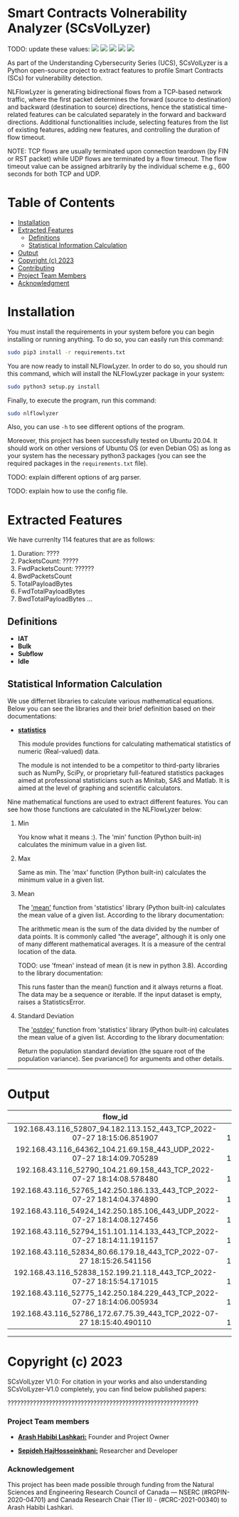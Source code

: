 # Smart Contracts Volnerability Analyzer (SCsVolLyzer)



TODO: update these values:
![](https://img.shields.io/github/stars/pandao/editor.md.svg) ![](https://img.shields.io/github/forks/pandao/editor.md.svg) ![](https://img.shields.io/github/tag/pandao/editor.md.svg) ![](https://img.shields.io/github/release/pandao/editor.md.svg) ![](https://img.shields.io/github/issues/pandao/editor.md.svg)

As part of the Understanding Cybersecurity Series (UCS), SCsVolLyzer is a Python open-source project to extract features to profile Smart Contracts (SCs) for vulnerability detection.   

NLFlowLyzer is generating bidirectional flows from a TCP-based network traffic, where the first packet determines the forward (source to destination) and backward (destination to source) directions, hence the statistical time-related features can be calculated separately in the forward and backward directions. Additional functionalities include, selecting features from the list of existing features, adding new features, and controlling the duration of flow timeout.

NOTE: TCP flows are usually terminated upon connection teardown (by FIN or RST packet) while UDP flows are terminated by a flow timeout. The flow timeout value can be assigned arbitrarily by the individual scheme e.g., 600 seconds for both TCP and UDP.


# Table of Contents

- [Installation](#installation)
- [Extracted Features](#extracted-features)
  * [Definitions](#definitions)
  * [Statistical Information Calculation](#statistical-information-calculation)
- [Output](#output)
- [Copyright (c) 2023](#copyright-c-2023)
- [Contributing](#contributing)
- [Project Team Members](#project-team-members)
- [Acknowledgment](#acknowledgment)

# Installation

You must install the requirements in your system before you can begin installing or running anything. To do so, you can easily run this command:

```bash
sudo pip3 install -r requirements.txt
```

You are now ready to install NLFlowLyzer. In order to do so, you should run this command, which will install the NLFlowLyzer package in your system:

```bash
sudo python3 setup.py install
```

Finally, to execute the program, run this command:

```bash
sudo nlflowlyzer
```
Also, you can use `-h` to see different options of the program.

Moreover, this project has been successfully tested on Ubuntu 20.04. It should work on other versions of Ubuntu OS (or even Debian OS) as long as your system has the necessary python3 packages (you can see the required packages in the `requirements.txt` file).

TODO: explain different options of arg parser.

TODO: explain how to use the config file.


# Extracted Features
                
We have currenlty 114 features that are as follows:

1. Duration: ????
1. PacketsCount: ?????
1. FwdPacketsCount: ??????
1. BwdPacketsCount
1. TotalPayloadBytes
1. FwdTotalPayloadBytes
1. BwdTotalPayloadBytes
...



## Definitions

+ **IAT**
+ **Bulk**
+ **Subflow**
+ **Idle**

## Statistical Information Calculation

We use differnet libraries to calculate various mathematical equations. Below you can see the libraries and their brief definition based on their documentations:

+ [**statistics**](https://docs.python.org/3/library/statistics.html)

     This module provides functions for calculating mathematical statistics of numeric (Real-valued) data.

     The module is not intended to be a competitor to third-party libraries such as NumPy, SciPy, or proprietary full-featured statistics packages aimed at professional statisticians such as Minitab, SAS and Matlab. It is aimed at the level of graphing and scientific calculators.


Nine mathematical functions are used to extract different features. You can see how those functions are calculated in the NLFlowLyzer below:

1. Min

      You know what it means :). The 'min' function (Python built-in) calculates the minimum value in a given list.

1. Max

      Same as min. The 'max' function (Python built-in) calculates the minimum value in a given list.

1. Mean

      The ['mean'](https://docs.python.org/3/library/statistics.html#statistics.mean) function from 'statistics' library (Python built-in) calculates the mean value of a given list. According to the library documentation:
        
      The arithmetic mean is the sum of the data divided by the number of data points. It is commonly called “the average”, although it is only one of many different mathematical averages. It is a measure of the central location of the data.

      TODO: use 'fmean' instead of mean (it is new in python 3.8). According to the library documentation:
        
      This runs faster than the mean() function and it always returns a float. The data may be a sequence or iterable. If the input dataset is empty, raises a StatisticsError.


1. Standard Deviation

      The ['pstdev'](https://docs.python.org/3/library/statistics.html#statistics.pstdev) function from 'statistics' library (Python built-in) calculates the mean value of a given list. According to the library documentation:

      Return the population standard deviation (the square root of the population variance). See pvariance() for arguments and other details.




----
     
     

# Output


| flow_id | timestamp | src_ip | src_port | dst_ip | dst_port | protocol | duration | packets_count | fwd_packets_count | bwd_packets_count | total_payload_bytes | fwd_total_payload_bytes | bwd_total_payload_bytes | payload_bytes_max | payload_bytes_min | payload_bytes_mean | payload_bytes_std | payload_bytes_variance | fwd_payload_bytes_max | fwd_payload_bytes_min | fwd_payload_bytes_mean | fwd_payload_bytes_std | fwd_payload_bytes_variance | bwd_payload_bytes_max | bwd_payload_bytes_min | bwd_payload_bytes_mean | bwd_payload_bytes_std | bwd_payload_bytes_variance | total_header_bytes | max_header_bytes | min_header_bytes | mean_header_bytes | std_header_bytes | fwd_total_header_bytes | fwd_max_header_bytes | fwd_min_header_bytes | fwd_mean_header_bytes | fwd_std_header_bytes | bwd_total_header_bytes | bwd_max_header_bytes | bwd_min_header_bytes | bwd_mean_header_bytes | bwd_std_header_bytes | fwd_avg_segment_size | bwd_avg_segment_size | avg_segment_size | fwd_init_win_bytes | bwd_init_win_bytes | active_min | active_max | active_mean | active_std | idle_min | idle_max | idle_mean | idle_std | bytes_rate | fwd_bytes_rate | bwd_bytes_rate | packets_rate | bwd_packets_rate | fwd_packets_rate | down_up_rate | avg_fwd_bytes_per_bulk | avg_fwd_packets_per_bulk | avg_fwd_bulk_rate | avg_bwd_bytes_per_bulk | avg_bwd_packets_bulk_rate | avg_bwd_bulk_rate | fwd_bulk_state_count | fwd_bulk_total_size | fwd_bulk_per_packet | fwd_bulk_duration | bwd_bulk_state_count | bwd_bulk_total_size | bwd_bulk_per_packet | bwd_bulk_duration | fin_flag_counts | psh_flag_counts | urg_flag_counts | ece_flag_counts | syn_flag_counts | ack_flag_counts | cwr_flag_counts | rst_flag_counts | fwd_fin_flag_counts | fwd_psh_flag_counts | fwd_urg_flag_counts | fwd_ece_flag_counts | fwd_syn_flag_counts | fwd_ack_flag_counts | fwd_cwr_flag_counts | fwd_rst_flag_counts | bwd_fin_flag_counts | bwd_psh_flag_counts | bwd_urg_flag_counts | bwd_ece_flag_counts | bwd_syn_flag_counts | bwd_ack_flag_counts | bwd_cwr_flag_counts | bwd_rst_flag_counts | packets_IAT_mean | packet_IAT_std | packet_IAT_max | packet_IAT_min | packet_IAT_total | fwd_packets_IAT_mean | fwd_packets_IAT_std | fwd_packets_IAT_max | fwd_packets_IAT_min | fwd_packets_IAT_total | bwd_packets_IAT_mean | bwd_packets_IAT_std | bwd_packets_IAT_max | bwd_packets_IAT_min | bwd_packets_IAT_total | subflow_fwd_packets | subflow_bwd_packets | subflow_fwd_bytes | subflow_bwd_bytes |
| :-----------------------------------------------------------------: | :----------------: | :----------------: |  :----------------: |  :----------------: |  :----------------: |  :----------------: | :------------: | :----------------: | :----------------: |  :------------: | :----------------: | :----------------: |  :----------------: |  :----------------: |  :----------------: |  :----------------: | :------------: | :----------------: | :----------------: |  :------------: | :----------------: | :----------------: |  :----------------: |  :----------------: |  :----------------: |  :----------------: | :------------: | :----------------: | :----------------: |  :------------: | :----------------: | :----------------: |  :----------------: |  :----------------: |  :----------------: |  :----------------: | :------------: | :----------------: | :----------------: |  :------------: | :----------------: | :----------------: |  :----------------: |  :----------------: |  :----------------: |  :----------------: | :------------: | :----------------: | :----------------: |  :------------: | :----------------: | :----------------: |  :----------------: |  :----------------: |  :----------------: |  :----------------: | :------------: | :----------------: | :----------------: |  :------------: | :----------------: | :----------------: |  :----------------: |  :----------------: |  :----------------: |  :----------------: | :------------: | :----------------: | :----------------: |  :------------: | :----------------: | :----------------: |  :----------------: |  :----------------: |  :----------------: |  :----------------: | :------------: | :----------------: | :----------------: |  :------------: | :----------------: | :----------------: |  :----------------: |  :----------------: |  :----------------: |  :----------------: | :------------: | :----------------: | :----------------: |  :------------: | :----------------: | :----------------: |  :----------------: |  :----------------: |  :----------------: |  :----------------: | :------------: | :----------------: | :----------------: |  :------------: | :----------------: | :----------------: |  :----------------: |  :----------------: |  :----------------: |  :----------------: | :------------: | :----------------: | :----------------: |  :------------: | :----------------: | :----------------: |  :----------------: |  :----------------: |  :----------------: |  :----------------: | :------------: | :----------------: | :----------------: |  :----------------: 
| 192.168.43.116_52807_94.182.113.152_443_TCP_2022-07-27 18:15:06.851907 | 2022-07-27 14:15:06.851907 | 192.168.43.116 | 52807 | 94.182.113.152 | 443 | TCP | 35.190285 | 160 | 57 | 103 | 107851 | 6506 | 101345 | 1400 | 0 | 674.0687500000000227373675443232059478759765625000000000000000000000 | 641.5775491111246537911938503384590148925781250000000000000000000000 | 411621.7515234375023283064365386962890625000000000000000000000000000000 | 1400 | 0 | 674.0687500000000227373675443232059478759765625000000000000000000000 | 641.5775491111246537911938503384590148925781250000000000000000000000 | 28619.4890735610933916177600622177124023437500000000000000000000000000 | 1400 | 0 | 674.0687500000000227373675443232059478759765625000000000000000000000 | 641.5775491111246537911938503384590148925781250000000000000000000000 | 354057.9468375907163135707378387451171875000000000000000000000000000000 | 3224 | 32 | 20 | 20.1499999999999985789145284797996282577514648437500000000000000000 | 1.3332291625973382576120229714433662593364715576171875000000000000 | 1152 | 32 | 20 | 20.2105263157894725623009435366839170455932617187500000000000000000 | 1.5754346891679753550619125235243700444698333740234375000000000000 | 2072 | 32 | 20 | 20.1165048543689337634532421361654996871948242187500000000000000000 | 1.1766413520421838967422445421107113361358642578125000000000000000 | 114.14035087719299 | 983.9320388349514 | 674.06875 | 64240 | 64240 | 0 | 0 | 0 | 0 | 0 | 0 | 0 | 0 | 3064.794729568118 | 184.88057144180559 | 2879.914158126312 | 4.5467094114185205 | 2.9269441836006727 | 1.6197652278178478 | 1.8070175438596492 | 1402.0 | 8.0 | 135714.63143119888 | 24633.25 | 20.0 | 1305955.0159710534 | 2 | 2804 | 16 | 0.020661 | 4 | 98533 | 80 | 0.075449 | 2 | 87 | 0 | 0 | 2 | 159 | 0 | 0 | 1 | 31 | 0 | 0 | 1 | 56 | 0 | 0 | 1 | 56 | 0 | 0 | 1 | 103 | 0 | 0 | 0.2213225471698113400176310960887349210679531097412109375000000000 | 2.3877912454750056525654144934378564357757568359375000000000000000 | 29.947797 | 0.0 | 35.190285 | 0.6283979464285713856241954999859444797039031982421875000000000000 | 3.9915945479897789738288338412530720233917236328125000000000000000 | 29.947841 | 5.7e-05 | 35.190285 | 0.3447076274509803806012087079579941928386688232421875000000000000 | 2.9789979621974613799295639182673767209053039550781250000000000000 | 29.991346 | 0.0 | 35.160177999999995 | 28.5 | 51.5 | 3253.0 | 3253.0 |
| 192.168.43.116_64362_104.21.69.158_443_UDP_2022-07-27 18:14:09.705289 | 2022-07-27 14:14:09.705289 | 192.168.43.116 | 64362 | 104.21.69.158 | 443 | UDP | 12.018215 | 1834 | 375 | 1459 | 1665985 | 37224 | 1628761 | 1250 | 23 | 908.3887677208288096153410151600837707519531250000000000000000000000 | 474.2885746274578195880167186260223388671875000000000000000000000000 | 224949.6520221456012222915887832641601562500000000000000000000000000000 | 1250 | 23 | 908.3887677208288096153410151600837707519531250000000000000000000000 | 474.2885746274578195880167186260223388671875000000000000000000000000 | 23478.7703040000014880206435918807983398437500000000000000000000000000 | 1250 | 23 | 908.3887677208288096153410151600837707519531250000000000000000000000 | 474.2885746274578195880167186260223388671875000000000000000000000000 | 65212.9882110095422831363976001739501953125000000000000000000000000000 | 14672 | 8 | 8 | 8.0000000000000000000000000000000000000000000000000000000000000000 | 0.0000000000000000000000000000000000000000000000000000000000000000 | 3000 | 8 | 8 | 8.0000000000000000000000000000000000000000000000000000000000000000 | 0.0000000000000000000000000000000000000000000000000000000000000000 | 11672 | 8 | 8 | 8.0000000000000000000000000000000000000000000000000000000000000000 | 0.0000000000000000000000000000000000000000000000000000000000000000 | 99.264 | 1116.354352296093 | 908.3887677208288 | 0 | 0 | 0 | 0 | 0 | 0 | 0 | 0 | 0 | 0 | 138621.66719433793 | 3097.2985588958095 | 135524.3686354421 | 152.60169667458936 | 121.39905967733145 | 31.202636997257912 | 3.8906666666666667 | 1750.5 | 7.916666666666667 | 483352.1249913712 | 10010.292517006803 | 8.82312925170068 | 2534980.3525684644 | 12 | 21006 | 95 | 0.043459 | 147 | 1471513 | 1297 | 0.580483 | 0 | 0 | 0 | 0 | 0 | 0 | 0 | 0 | 0 | 0 | 0 | 0 | 0 | 0 | 0 | 0 | 0 | 0 | 0 | 0 | 0 | 0 | 0 | 0 | 0.0065565821058374247967681647253357368754222989082336425781250000 | 0.1664041060697670770807121698453556746244430541992187500000000000 | 6.901232 | 0.0 | 12.018215000000003 | 0.0321342647058823552286277447365137049928307533264160156250000000 | 0.3685040949375026908541030934429727494716644287109375000000000000 | 6.901232 | 8.5e-05 | 12.018215000000003 | 0.0081416961591220856492290280925772094633430242538452148437500000 | 0.1911619764558343259608363950974307954311370849609375000000000000 | 7.041971 | 0.0 | 11.870592999999998 | 187.5 | 729.5 | 18612.0 | 18612.0 |
| 192.168.43.116_52790_104.21.69.158_443_TCP_2022-07-27 18:14:08.578480 | 2022-07-27 14:14:08.578480 | 192.168.43.116 | 52790 | 104.21.69.158 | 443 | TCP | 0.343462 | 14 | 6 | 8 | 4846 | 305 | 4541 | 1400 | 0 | 346.1428571428571672186080832034349441528320312500000000000000000000 | 561.3693534745268607366597279906272888183593750000000000000000000000 | 315135.5510204082238487899303436279296875000000000000000000000000000000 | 1400 | 0 | 346.1428571428571672186080832034349441528320312500000000000000000000 | 561.3693534745268607366597279906272888183593750000000000000000000000 | 12920.1388888888886867789551615715026855468750000000000000000000000000 | 1400 | 0 | 346.1428571428571672186080832034349441528320312500000000000000000000 | 561.3693534745268607366597279906272888183593750000000000000000000000 | 427336.9843750000000000000000000000000000000000000000000000000000000000 | 304 | 32 | 20 | 21.7142857142857153007753368001431226730346679687500000000000000000 | 4.1991252733425907806008581246715039014816284179687500000000000000 | 132 | 32 | 20 | 22.0000000000000000000000000000000000000000000000000000000000000000 | 4.4721359549995796101029554847627878189086914062500000000000000000 | 172 | 32 | 20 | 21.5000000000000000000000000000000000000000000000000000000000000000 | 3.9686269665968860742566448607249185442924499511718750000000000000 | 50.833333333333336 | 567.625 | 346.14285714285717 | 64240 | 65535 | 0 | 0 | 0 | 0 | 0 | 0 | 0 | 0 | 14109.27555304517 | 888.0167238297105 | 13221.25882921546 | 40.76142338890474 | 23.292241936516994 | 17.469181452387748 | 1.3333333333333333 | 0 | 0 | 0 | 4541.0 | 4.0 | 1795571.3720838276 | 0 | 0 | 0 | 0 | 1 | 4541 | 4 | 0.002529 | 2 | 3 | 0 | 0 | 2 | 13 | 0 | 0 | 1 | 1 | 0 | 0 | 1 | 5 | 0 | 0 | 1 | 2 | 0 | 0 | 1 | 8 | 0 | 0 | 0.0264201538461538466828759652571534388698637485504150390625000000 | 0.0349830592470702014806782642608595779165625572204589843750000000 | 0.105479 | 9.1e-05 | 0.343462 | 0.0495307999999999998275157508942356798797845840454101562500000000 | 0.0517288412528252999900146846812276635318994522094726562500000000 | 0.119035 | 0.002165 | 0.24765399999999999 | 0.0339975714285714256113202225151326274499297142028808593750000000 | 0.0321096063145201032762443560386600438505411148071289062500000000 | 0.088577 | 0.000417 | 0.237983 | 0 | 0 | 0 | 0 |
| 192.168.43.116_52765_142.250.186.133_443_TCP_2022-07-27 18:14:04.374890 | 2022-07-27 14:14:04.374890 | 192.168.43.116 | 52765 | 142.250.186.133 | 443 | TCP | 100.345666 | 276 | 91 | 185 | 204871 | 38998 | 165873 | 1400 | 0 | 742.2862318840579973766580224037170410156250000000000000000000000000 | 656.5600251477645770137314684689044952392578125000000000000000000000 | 431071.0666220331913791596889495849609375000000000000000000000000000000 | 1400 | 0 | 742.2862318840579973766580224037170410156250000000000000000000000000 | 656.5600251477645770137314684689044952392578125000000000000000000000 | 363470.2035985992406494915485382080078125000000000000000000000000000000 | 1400 | 0 | 742.2862318840579973766580224037170410156250000000000000000000000000 | 656.5600251477645770137314684689044952392578125000000000000000000000 | 392090.0106939371908083558082580566406250000000000000000000000000000000 | 5592 | 32 | 20 | 20.2608695652173906864845775999128818511962890625000000000000000000 | 1.7499662432607050455146691092522814869880676269531250000000000000 | 1820 | 20 | 20 | 20.0000000000000000000000000000000000000000000000000000000000000000 | 0.0000000000000000000000000000000000000000000000000000000000000000 | 3772 | 32 | 20 | 20.3891891891891887667043192777782678604125976562500000000000000000 | 2.1257474086279701808166464616078883409500122070312500000000000000 | 428.54945054945057 | 896.6108108108108 | 742.286231884058 | 65527 | 2174 | 0 | 0 | 0 | 0 | 0 | 0 | 0 | 0 | 2041.652700775338 | 388.63661535715954 | 1653.0160854181786 | 2.750492482654906 | 1.8436272075766582 | 0.9068652750782481 | 2.032967032967033 | 7021.666666666667 | 7.0 | 48624.59229439288 | 31408.8 | 25.2 | 258988.2498453927 | 3 | 21065 | 21 | 0.433217 | 5 | 157044 | 126 | 0.606375 | 0 | 114 | 0 | 0 | 0 | 276 | 0 | 0 | 0 | 27 | 0 | 0 | 0 | 91 | 0 | 0 | 0 | 87 | 0 | 0 | 0 | 185 | 0 | 0 | 0.3648933309090909293814775082864798605442047119140625000000000000 | 3.4364095339008131624325415032217279076576232910156250000000000000 | 45.010319 | 0.0 | 100.345666 | 1.1146453555555555503531195427058264613151550292968750000000000000 | 5.9432496691043290582001645816490054130554199218750000000000000000 | 45.046832 | 0.0 | 100.31808199999999 | 0.5450481086956522336350872137700207531452178955078125000000000000 | 4.1926245931902839103599944792222231626510620117187500000000000000 | 45.030952 | 0.0 | 100.28885200000002 | 18.2 | 37.0 | 7799.6 | 7799.6 |
| 192.168.43.116_54924_142.250.185.106_443_UDP_2022-07-27 18:14:08.127456 | 2022-07-27 14:14:08.127456 | 192.168.43.116 | 54924 | 142.250.185.106 | 443 | UDP | 0.291493 | 18 | 9 | 9 | 6376 | 2440 | 3936 | 1250 | 25 | 354.2222222222222285381576512008905410766601562500000000000000000000 | 469.3852428153653590925387106835842132568359375000000000000000000000 | 220322.5061728395230602473020553588867187500000000000000000000000000000 | 1250 | 25 | 354.2222222222222285381576512008905410766601562500000000000000000000 | 469.3852428153653590925387106835842132568359375000000000000000000000 | 184884.3209876543260179460048675537109375000000000000000000000000000000 | 1250 | 25 | 354.2222222222222285381576512008905410766601562500000000000000000000 | 469.3852428153653590925387106835842132568359375000000000000000000000 | 241945.7777777777810115367174148559570312500000000000000000000000000000 | 144 | 8 | 8 | 8.0000000000000000000000000000000000000000000000000000000000000000 | 0.0000000000000000000000000000000000000000000000000000000000000000 | 72 | 8 | 8 | 8.0000000000000000000000000000000000000000000000000000000000000000 | 0.0000000000000000000000000000000000000000000000000000000000000000 | 72 | 8 | 8 | 8.0000000000000000000000000000000000000000000000000000000000000000 | 0.0000000000000000000000000000000000000000000000000000000000000000 | 271.1111111111111 | 437.3333333333333 | 354.22222222222223 | 0 | 0 | 0 | 0 | 0 | 0 | 0 | 0 | 0 | 0 | 21873.595592346985 | 8370.698438727517 | 13502.89715361947 | 61.7510540561866 | 30.8755270280933 | 30.8755270280933 | 1.0 | 0 | 0 | 0 | 0 | 0 | 0 | 0 | 0 | 0 | 0 | 0 | 0 | 0 | 0 | 0 | 0 | 0 | 0 | 0 | 0 | 0 | 0 | 0 | 0 | 0 | 0 | 0 | 0 | 0 | 0 | 0 | 0 | 0 | 0 | 0 | 0 | 0 | 0 | 0.0171466470588235303518231944508443120867013931274414062500000000 | 0.0263312681938975730322471946465157088823616504669189453125000000 | 0.100056 | 0.000165 | 0.29149300000000006 | 0.0288457499999999998629984787612556829117238521575927734375000000 | 0.0361429524587781811351128169462754158303141593933105468750000000 | 0.101686 | 0.000165 | 0.230766 | 0.0221667500000000024240609519665667903609573841094970703125000000 | 0.0238617413224077208611095812784697045572102069854736328125000000 | 0.065875 | 0.000285 | 0.17733400000000002 | 0 | 0 | 0 | 0 |
| 192.168.43.116_52794_151.101.114.133_443_TCP_2022-07-27 18:14:11.191157 | 2022-07-27 14:14:11.191157 | 192.168.43.116 | 52794 | 151.101.114.133 | 443 | TCP | 91.000385 | 36 | 15 | 21 | 8425 | 2223 | 6202 | 1400 | 0 | 234.0277777777777714618423487991094589233398437500000000000000000000 | 394.9627609809921864325588103383779525756835937500000000000000000000 | 155995.5825617283699102699756622314453125000000000000000000000000000000 | 1400 | 0 | 234.0277777777777714618423487991094589233398437500000000000000000000 | 394.9627609809921864325588103383779525756835937500000000000000000000 | 42528.1599999999962165020406246185302734375000000000000000000000000000 | 1400 | 0 | 234.0277777777777714618423487991094589233398437500000000000000000000 | 394.9627609809921864325588103383779525756835937500000000000000000000 | 228023.6507936507987324148416519165039062500000000000000000000000000000 | 768 | 32 | 20 | 21.3333333333333321490954403998330235481262207031250000000000000000 | 3.7712361663282534252061850565951317548751831054687500000000000000 | 312 | 32 | 20 | 20.8000000000000007105427357601001858711242675781250000000000000000 | 2.9933259094191528859596473921556025743484497070312500000000000000 | 456 | 32 | 20 | 21.7142857142857153007753368001431226730346679687500000000000000000 | 4.1991252733425907806008581246715039014816284179687500000000000000 | 148.2 | 295.3333333333333 | 234.02777777777777 | 64240 | 65535 | 0 | 0 | 0 | 0 | 0 | 0 | 0 | 0 | 92.58202588923113 | 24.428468077360332 | 68.1535578118708 | 0.3956027219005722 | 0.23076825444200044 | 0.16483446745857175 | 1.4 | 0 | 0 | 0 | 4796.0 | 4.0 | 4715830.87512291 | 0 | 0 | 0 | 0 | 1 | 4796 | 4 | 0.001017 | 0 | 16 | 0 | 0 | 2 | 35 | 0 | 0 | 0 | 8 | 0 | 0 | 1 | 14 | 0 | 0 | 0 | 8 | 0 | 0 | 1 | 21 | 0 | 0 | 2.6000109999999998500186393357580527663230895996093750000000000000 | 10.4399773333921093154685877379961311817169189453125000000000000000 | 45.008387 | 0.0 | 91.000385 | 6.4987426428571426484381845511961728334426879882812500000000000000 | 15.7475691556839763052266789600253105163574218750000000000000000000 | 45.138092 | 0.000215 | 90.98239699999999 | 4.5450002500000001859348230937030166387557983398437500000000000000 | 13.5120536883376498593634096323512494564056396484375000000000000000 | 45.135349 | 0.0 | 90.900005 | 7.5 | 10.5 | 1111.5 | 1111.5 |
| 192.168.43.116_52834_80.66.179.18_443_TCP_2022-07-27 18:15:26.541156 | 2022-07-27 14:15:26.541156 | 192.168.43.116 | 52834 | 80.66.179.18 | 443 | TCP | 2.823269 | 2754 | 497 | 2257 | 3134937 | 3564 | 3131373 | 1400 | 0 | 1138.3213507625273450685199350118637084960937500000000000000000000000 | 542.6697782601822837023064494132995605468750000000000000000000000000 | 294490.4882369554252363741397857666015625000000000000000000000000000000 | 1400 | 0 | 1138.3213507625273450685199350118637084960937500000000000000000000000 | 542.6697782601822837023064494132995605468750000000000000000000000000 | 1736.3027420053517744236160069704055786132812500000000000000000000000 | 1400 | 0 | 1138.3213507625273450685199350118637084960937500000000000000000000000 | 542.6697782601822837023064494132995605468750000000000000000000000000 | 15162.4217387779335695086047053337097167968750000000000000000000000000 | 55832 | 40 | 20 | 20.2730573710965877864964568288996815681457519531250000000000000000 | 2.0750848349489388056099414825439453125000000000000000000000000000 | 10680 | 40 | 20 | 21.4889336016096592629764927551150321960449218750000000000000000000 | 4.6655096345973641192017566936556249856948852539062500000000000000 | 45152 | 32 | 20 | 20.0053167922020378455272293649613857269287109375000000000000000000 | 0.2525336376507842373051460072019835934042930603027343750000000000 | 7.17102615694165 | 1387.4049623393885 | 1138.3213507625273 | 64240 | 29200 | 0 | 0 | 0 | 0 | 0 | 0 | 0 | 0 | 1110392.5980839941 | 1262.3664270035906 | 1109130.2316569907 | 975.4649663209564 | 799.4278972354389 | 176.03706908551754 | 4.541247484909457 | 582.0 | 4.0 | 32786.88524590164 | 195188.4375 | 140.0625 | 2555729.8648243896 | 1 | 582 | 4 | 0.017751 | 16 | 3123015 | 2241 | 1.221966 | 0 | 413 | 0 | 0 | 2 | 2753 | 0 | 0 | 0 | 26 | 0 | 0 | 1 | 496 | 0 | 0 | 0 | 387 | 0 | 0 | 1 | 2257 | 0 | 0 | 0.0010255245187068653175271881750063585059251636266708374023437500 | 0.0093568105415945523190002219848793174605816602706909179687500000 | 0.305383 | 0.0 | 2.823268999999997 | 0.0056920745967741935220085558455593854887410998344421386718750000 | 0.0216513998968292861735385201882309047505259513854980468750000000 | 0.305383 | 6.5e-05 | 2.823268999999999 | 0.0012158900709219858018300675084333306585904210805892944335937500 | 0.0119827414129954849114634285456304496619850397109985351562500000 | 0.357711 | 0.0 | 2.7430479999999964 | 0 | 0 | 0 | 0 |
| 192.168.43.116_52838_152.199.21.118_443_TCP_2022-07-27 18:15:54.171015 | 2022-07-27 14:15:54.171015 | 192.168.43.116 | 52838 | 152.199.21.118 | 443 | TCP | 4.655009 | 1686 | 281 | 1405 | 1935209 | 3671 | 1931538 | 1400 | 0 | 1147.8107947805456205969676375389099121093750000000000000000000000000 | 531.9658190592804203333798795938491821289062500000000000000000000000 | 282987.6326474110246635973453521728515625000000000000000000000000000000 | 1400 | 0 | 1147.8107947805456205969676375389099121093750000000000000000000000000 | 531.9658190592804203333798795938491821289062500000000000000000000000 | 4004.6364661035190692928154021501541137695312500000000000000000000000 | 1400 | 0 | 1147.8107947805456205969676375389099121093750000000000000000000000000 | 531.9658190592804203333798795938491821289062500000000000000000000000 | 29748.1937138587381923571228981018066406250000000000000000000000000000 | 34344 | 32 | 20 | 20.3701067615658359954977640882134437561035156250000000000000000000 | 2.0746812101701999075942239869618788361549377441406250000000000000 | 6232 | 32 | 20 | 22.1779359430604969816158700268715620040893554687500000000000000000 | 4.6251298732739556385240575764328241348266601562500000000000000000 | 28112 | 32 | 20 | 20.0085409252669030877314071403816342353820800781250000000000000000 | 0.3200283671777114924417162455938523635268211364746093750000000000 | 13.064056939501778 | 1374.7601423487545 | 1147.8107947805456 | 64240 | 65535 | 0 | 0 | 0 | 0 | 0 | 0 | 0 | 0 | 415726.15649078233 | 788.6128684176551 | 414937.54362236464 | 362.19049200549347 | 301.82541000457786 | 60.36508200091558 | 5.0 | 713.0 | 5.5 | 24195.737749423104 | 275433.28571428574 | 198.14285714285714 | 2019396.558496036 | 2 | 1426 | 11 | 0.058936 | 7 | 1928033 | 1387 | 0.954757 | 0 | 418 | 0 | 0 | 2 | 1685 | 0 | 0 | 0 | 24 | 0 | 0 | 1 | 280 | 0 | 0 | 0 | 394 | 0 | 0 | 1 | 1405 | 0 | 0 | 0.0027626166172106825930088191967115562874823808670043945312500000 | 0.0454314267416226630347253490072034765034914016723632812500000000 | 1.620274 | 0.0 | 4.655008999999995 | 0.0166250321428571441739752145849706721492111682891845703125000000 | 0.1108640178950371091293192193916183896362781524658203125000000000 | 1.620274 | 5.3e-05 | 4.655008999999995 | 0.0032447108262108263591894097288559351000003516674041748046875000 | 0.0513123862702731040053016897672932827845215797424316406250000000 | 1.641034 | 0.0 | 4.5555739999999965 | 281.0 | 1405.0 | 3671.0 | 3671.0 |
| 192.168.43.116_52775_142.250.184.229_443_TCP_2022-07-27 18:14:06.005934 | 2022-07-27 14:14:06.005934 | 192.168.43.116 | 52775 | 142.250.184.229 | 443 | TCP | 14.783576 | 11 | 5 | 6 | 193 | 64 | 129 | 73 | 0 | 17.5454545454545467464413377456367015838623046875000000000000000000 | 25.5427044783068275535242719342932105064392089843750000000000000000 | 652.4297520661157250287942588329315185546875000000000000000000000000 | 73 | 0 | 17.5454545454545467464413377456367015838623046875000000000000000000 | 25.5427044783068275535242719342932105064392089843750000000000000000 | 255.7599999999999909050529822707176208496093750000000000000000000000 | 73 | 0 | 17.5454545454545467464413377456367015838623046875000000000000000000 | 25.5427044783068275535242719342932105064392089843750000000000000000 | 948.5833333333333712289459072053432464599609375000000000000000000000 | 244 | 32 | 20 | 22.1818181818181834330516721820458769798278808593750000000000000000 | 4.6283352950392204760987624467816203832626342773437500000000000000 | 100 | 20 | 20 | 20.0000000000000000000000000000000000000000000000000000000000000000 | 0.0000000000000000000000000000000000000000000000000000000000000000 | 144 | 32 | 20 | 24.0000000000000000000000000000000000000000000000000000000000000000 | 5.6568542494923805818984874349553138017654418945312500000000000000 | 12.8 | 21.5 | 17.545454545454547 | 508 | 374 | 0 | 0 | 0 | 0 | 0 | 0 | 0 | 0 | 13.055028093338175 | 4.329128486910069 | 8.725899606428106 | 0.744068958687668 | 0.40585579564781893 | 0.3382131630398491 | 1.2 | 0 | 0 | 0 | 0 | 0 | 0 | 0 | 0 | 0 | 0 | 0 | 0 | 0 | 0 | 1 | 4 | 0 | 0 | 0 | 11 | 0 | 1 | 1 | 2 | 0 | 0 | 0 | 5 | 0 | 1 | 0 | 2 | 0 | 0 | 0 | 6 | 0 | 0 | 1.4783576000000000494338792123016901314258575439453125000000000000 | 4.3623927038047867199566098861396312713623046875000000000000000000 | 14.565012 | 5.4e-05 | 14.783575999999996 | 3.6958940000000000125623955682385712862014770507812500000000000000 | 6.3448243181175234539637131092604249715805053710937500000000000000 | 14.685235 | 5.4e-05 | 14.783576 | 2.9326550000000000117950094136176630854606628417968750000000000000 | 5.8162435191021701896829654288012534379959106445312500000000000000 | 14.565012 | 0.000331 | 14.663274999999999 | 5.0 | 6.0 | 64.0 | 64.0 |
| 192.168.43.116_52786_172.67.75.39_443_TCP_2022-07-27 18:15:40.490110 | 2022-07-27 14:15:40.490110 | 192.168.43.116 | 52786 | 172.67.75.39 | 443 | TCP | 0.108553 | 3 | 1 | 2 | 0 | 0 | 0 | 0 | 0 | 0.0000000000000000000000000000000000000000000000000000000000000000 | 0.0000000000000000000000000000000000000000000000000000000000000000 | 0.0000000000000000000000000000000000000000000000000000000000000000 | 0 | 0 | 0.0000000000000000000000000000000000000000000000000000000000000000 | 0.0000000000000000000000000000000000000000000000000000000000000000 | 0.0000000000000000000000000000000000000000000000000000000000000000 | 0 | 0 | 0.0000000000000000000000000000000000000000000000000000000000000000 | 0.0000000000000000000000000000000000000000000000000000000000000000 | 0.0000000000000000000000000000000000000000000000000000000000000000 | 60 | 20 | 20 | 20.0000000000000000000000000000000000000000000000000000000000000000 | 0.0000000000000000000000000000000000000000000000000000000000000000 | 20 | 20 | 20 | 20.0000000000000000000000000000000000000000000000000000000000000000 | 0.0000000000000000000000000000000000000000000000000000000000000000 | 40 | 20 | 20 | 20.0000000000000000000000000000000000000000000000000000000000000000 | 0.0000000000000000000000000000000000000000000000000000000000000000 | 0.0 | 0.0 | 0.0 | 1020 | 95 | 0 | 0 | 0 | 0 | 0 | 0 | 0 | 0 | 0.0 | 0.0 | 0.0 | 27.636269840538723 | 18.424179893692482 | 9.212089946846241 | 2.0 | 0 | 0 | 0 | 0 | 0 | 0 | 0 | 0 | 0 | 0 | 0 | 0 | 0 | 0 | 2 | 0 | 0 | 0 | 0 | 3 | 0 | 0 | 1 | 0 | 0 | 0 | 0 | 1 | 0 | 0 | 1 | 0 | 0 | 0 | 0 | 2 | 0 | 0 | 0.0542764999999999983582021911843185080215334892272949218750000000 | 0.0051684999999999994835242489443771773949265480041503906250000000 | 0.059445 | 0.049108 | 0.108553 | 1658945740.4901099205017089843750000000000000000000000000000000000000000000 | 0.0000000000000000000000000000000000000000000000000000000000000000 | 1658945740.49011 | 1658945740.49011 | 1658945740.49011 | 0.0491079999999999988746779422399413306266069412231445312500000000 | 0.0000000000000000000000000000000000000000000000000000000000000000 | 0.049108 | 0.049108 | 0.049108 | 0 | 0 | 0 | 0 |


----


# Copyright (c) 2023

SCsVolLyzer V1.0: For citation in your works and also understanding SCsVolLyzer-V1.0 completely, you can find below published papers:

????????????????????????????????????????????????????????????


### Project Team members 

* [**Arash Habibi Lashkari:**](http://ahlashkari.com/index.asp) Founder and Project Owner 

* [**Sepideh HajHosseinkhani:**](https://github.com/Sepid-99) Researcher and Developer 

### Acknowledgement 
This project has been made possible through funding from the Natural Sciences and Engineering Research Council of Canada — NSERC (#RGPIN-2020-04701) and Canada Research Chair (Tier II) - (#CRC-2021-00340) to Arash Habibi Lashkari.
